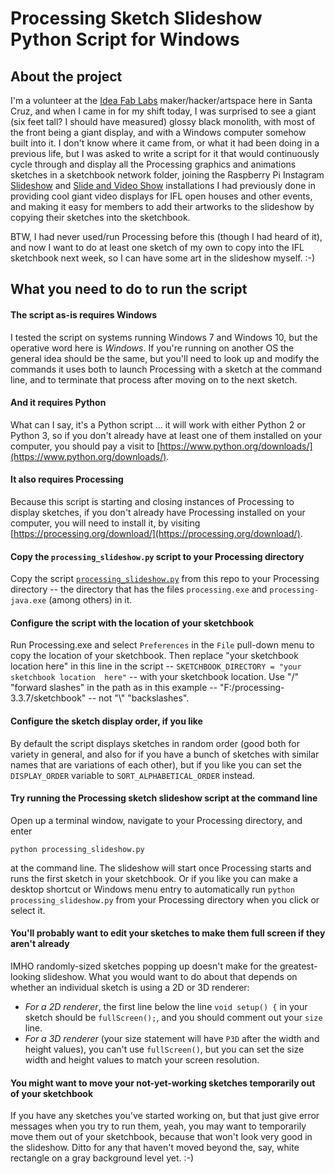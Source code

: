 # Processing Sketch Slideshow Python Script for Windows

## About the project

I'm a volunteer at the [Idea Fab Labs](https://santacruz.ideafablabs.com/) maker/hacker/artspace here in Santa Cruz, 
and when I came in for my shift today, I was surprised to see a giant (six feet tall? I should have measured) glossy 
black monolith, with most of the front being a giant display, and with a Windows computer somehow built into it. I 
don't know where it came from, or what it had been doing in a previous life, but I was asked to write a script for it 
that would continuously cycle through and display all the Processing graphics and animations sketches in a sketchbook 
network folder, joining the Raspberry Pi Instagram [Slideshow](https://github.com/tachyonlabs/raspberry_pi_instagram_slideshow) 
and [Slide and Video Show](https://github.com/tachyonlabs/raspberry_pi_slide_and_video_show) installations I had 
previously done in providing cool giant video displays for IFL open houses and other events, and making it easy for 
members to add their artworks to the slideshow by copying their sketches into the sketchbook.

BTW, I had never used/run Processing before this (though I had heard of it), and now I want to do at least one sketch 
of my own to copy into the IFL sketchbook next week, so I can have some art in the slideshow myself. :-)

## What you need to do to run the script

#### The script as-is requires Windows
I tested the script on systems running Windows 7 and Windows 10, but the operative word here is *Windows*. If 
you're running on another OS the general idea should be the same, but you'll need to look up and modify the commands 
it uses both to launch Processing with a sketch at the command line, and to terminate that process after moving on to 
the next sketch.

#### And it requires Python 
What can I say, it's a Python script ... it will work with either Python 2 or Python 3, so if you don't already have 
at least one of them installed on your computer, you should pay a visit to 
[https://www.python.org/downloads/](https://www.python.org/downloads/).

#### It also requires Processing
Because this script is starting and closing instances of Processing to display sketches, if you don't already have 
Processing installed on your computer, you will need to install it, by visiting 
[https://processing.org/download/](https://processing.org/download/). 

#### Copy the `processing_slideshow.py` script to your Processing directory
Copy the script [`processing_slideshow.py`](https://github.com/tachyonlabs/Processing-Sketch-Slideshow-Python-Script-for-Windows/blob/master/processing_slideshow.py) from this repo to your Processing directory -- the directory that has the files 
`processing.exe` and `processing-java.exe` (among others) in it.

#### Configure the script with the location of your sketchbook
Run Processing.exe and select `Preferences` in the `File` pull-down menu to copy the location of your sketchbook. Then 
replace "your sketchbook location here" in this line in the script -- `SKETCHBOOK_DIRECTORY = "your sketchbook location 
here"` -- with your sketchbook location. Use "/" "forward slashes" in the path as in this example -- 
"F:/processing-3.3.7/sketchbook" -- not "\\" "backslashes".

#### Configure the sketch display order, if you like
By default the script displays sketches in random order (good both for variety in general, and also for if you have a 
bunch of sketches with similar names that are variations of each other), but if you like you can set the 
`DISPLAY_ORDER` variable to `SORT_ALPHABETICAL_ORDER` instead.

#### Try running the Processing sketch slideshow script at the command line
Open up a terminal window, navigate to your Processing directory, and enter
```
python processing_slideshow.py
```
at the command line. The slideshow will start once Processing starts and runs the first sketch in your sketchbook. Or if 
you like you can make a desktop shortcut or Windows menu entry to automatically run `python processing_slideshow.py` 
from your Processing directory when you click or select it.

#### You'll probably want to edit your sketches to make them full screen if they aren't already
IMHO randomly-sized sketches popping up doesn't make for the greatest-looking slideshow. What you would want to do 
about that depends on whether an individual sketch is using a 2D or 3D renderer:
* *For a 2D renderer*, the first line below the line `void setup() {` in your sketch should be `fullScreen();`, and you 
should comment out your `size` line.
* *For a 3D renderer* (your size statement will have `P3D` after the width and height values), you can't use 
`fullScreen()`, but you can set the size width and height values to match your screen resolution.

#### You might want to move your not-yet-working sketches temporarily out of your sketchbook
If you have any sketches you've started working on, but that just give error messages when you try to run them, yeah, 
you may want to temporarily move them out of your sketchbook, because that won't look very good in the slideshow. 
Ditto for any that haven't moved beyond the, say, white rectangle on a gray background level yet. :-) 
